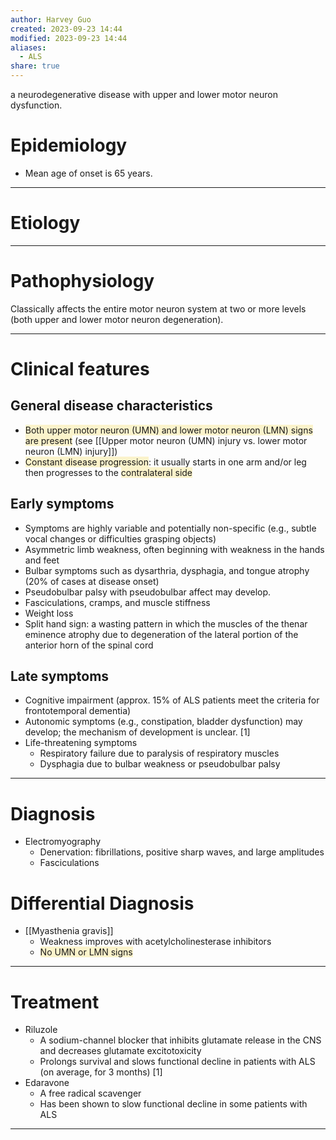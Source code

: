 ```yaml
---
author: Harvey Guo
created: 2023-09-23 14:44
modified: 2023-09-23 14:44
aliases:
  - ALS
share: true
---
```

a neurodegenerative disease with upper and lower motor neuron dysfunction.
# Epidemiology
- Mean age of onset is 65 years.

---
# Etiology


---
# Pathophysiology
Classically affects the entire motor neuron system at two or more levels (both upper and lower motor neuron degeneration).

---
# Clinical features
## General disease characteristics
- <span style="background:rgba(240, 200, 0, 0.2)">Both upper motor neuron (UMN) and lower motor neuron (LMN) signs are present</span> (see [[Upper motor neuron (UMN) injury vs. lower motor neuron (LMN) injury]])
- <span style="background:rgba(240, 200, 0, 0.2)">Constant disease progression</span>: it usually starts in one arm and/or leg then progresses to the <span style="background:rgba(240, 200, 0, 0.2)">contralateral side</span>
## Early symptoms
- Symptoms are highly variable and potentially non-specific (e.g., subtle vocal changes or difficulties grasping objects)
- Asymmetric limb weakness, often beginning with weakness in the hands and feet 
- Bulbar symptoms such as dysarthria, dysphagia, and tongue atrophy (20% of cases at disease onset)
- Pseudobulbar palsy with pseudobulbar affect may develop.
- Fasciculations, cramps, and muscle stiffness
- Weight loss
- Split hand sign: a wasting pattern in which the muscles of the thenar eminence atrophy due to degeneration of the lateral portion of the anterior horn of the spinal cord
## Late symptoms
- Cognitive impairment (approx. 15% of ALS patients meet the criteria for frontotemporal dementia)
- Autonomic symptoms (e.g., constipation, bladder dysfunction) may develop; the mechanism of development is unclear. [1]
- Life-threatening symptoms
	- Respiratory failure due to paralysis of respiratory muscles
	- Dysphagia due to bulbar weakness or pseudobulbar palsy

---
# Diagnosis
- Electromyography
	- Denervation: fibrillations, positive sharp waves, and large amplitudes
	- Fasciculations
# Differential Diagnosis
- [[Myasthenia gravis]]
	- Weakness improves with acetylcholinesterase inhibitors
	- <span style="background:rgba(240, 200, 0, 0.2)">No UMN or LMN signs</span>

---
# Treatment
- Riluzole
	- A sodium-channel blocker that inhibits glutamate release in the CNS and decreases glutamate excitotoxicity
	- Prolongs survival and slows functional decline in patients with ALS (on average, for 3 months) [1]
- Edaravone
	- A free radical scavenger 
	- Has been shown to slow functional decline in some patients with ALS

---
